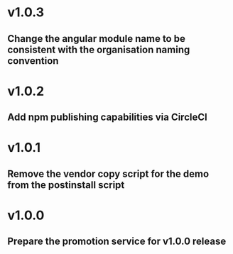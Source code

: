 # v1.0.3
## Change the angular module name to be consistent with the organisation naming convention

# v1.0.2
## Add npm publishing capabilities via CircleCI

# v1.0.1
## Remove the vendor copy script for the demo from the postinstall script

# v1.0.0
## Prepare the promotion service for v1.0.0 release
